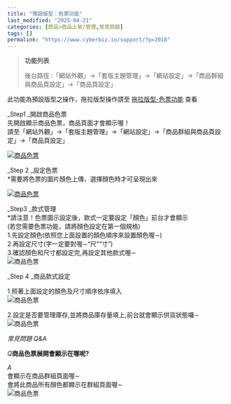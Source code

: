 ```yaml
---
title: "預設版型：色票功能"
last_modified: "2025-04-21"
categories: [商品>商品上架/管理,常見問題]
tags: []
permalink: "https://www.cyberbiz.io/support/?p=2018"
---
```


> **功能列表**
>
> 後台路徑 :「網站外觀」→「套版主題管理」→「網站設定」→「商品群組與商品頁設定」→「商品頁設定」  
>

此功能為預設版型之操作，拖拉版型操作請至 [拖拉版型-色票功能](https://www.cyberbiz.io/support/?p=31319) 查看

_Step1   _開啟商品色票  
先開啟顯示商品色票，商品頁面才會顯示喔！  
請至「網站外觀」→「套版主題管理」→「網站設定」→「商品群組與商品頁設定」→「商品頁設定」

[![商品色票](https://www.cyberbiz.co/support/wp-content/uploads/2019/03/色票-1.png)](https://www.cyberbiz.co/support/wp-content/uploads/2019/03/色票-1.png)

_Step 2  _設定色票  
*需要將色票的圖片顏色上傳，選擇顏色時才可呈現出來

[![商品色票](https://www.cyberbiz.co/support/wp-content/uploads/2020/07/截圖-2020-07-17-下午12.32.20.png)](https://www.cyberbiz.co/support/wp-content/uploads/2020/07/截圖-2020-07-17-下午12.32.20.png)

_Step3   _款式管理  
*請注意！色票圖示設定後，款式一定要設定「顏色」前台才會顯示  
(若您需要色票功能，請將顏色設定在第一個規格)  
1.先設定顏色(依照您上面設置的顏色順序來設置顏色喔∼)  
2.再設定尺寸(字一定要對喔∼“尺”“寸”)  
3.確認顏色和尺寸都設定完,再設定其他款式喔∼  
![商品色票](https://www.cyberbiz.co/support/wp-content/uploads/2020/07/色票-3.png)

_Step 4  _商品款式設定

1.照著上面設定的顏色及尺寸順序依序填入  
![商品色票](https://www.cyberbiz.co/support/wp-content/uploads/2020/07/色票-4.png)

2.設定是否要管理庫存,並將商品庫存量填上,前台就會顯示供貨狀態囉∼  
![商品色票](https://www.cyberbiz.co/support/wp-content/uploads/2019/03/色票-5.png)

_常見問題 Q&A_

_Q_**商品色票展開會顯示在哪呢?**

_A_  
會顯示在商品群組頁面喔∼  
會將此商品所有顏色都顯示在群組頁面喔∼  
![商品色票](https://www.cyberbiz.co/support/wp-content/uploads/2020/07/色票-6.png)

